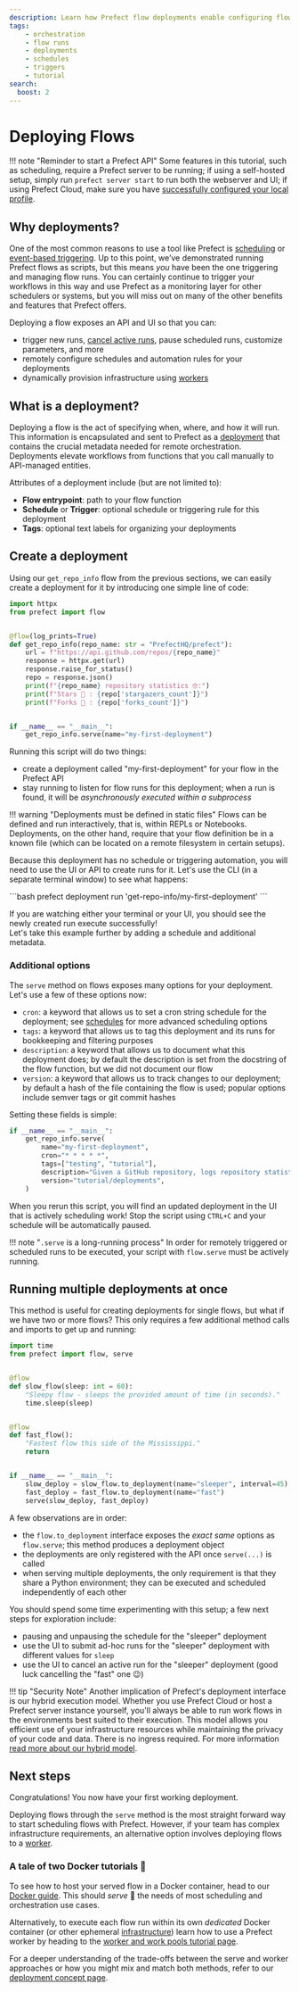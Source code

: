 ```yaml
---
description: Learn how Prefect flow deployments enable configuring flows for scheduled and remote execution.
tags:
    - orchestration
    - flow runs
    - deployments
    - schedules
    - triggers
    - tutorial
search:
  boost: 2
---
```

# Deploying Flows

!!! note "Reminder to start a Prefect API"
    Some features in this tutorial, such as scheduling, require a Prefect server to be running; if using a self-hosted setup, simply run `prefect server start` to run both the webserver and UI; if using Prefect Cloud, make sure you have [successfully configured your local profile](/cloud/cloud-quickstart/).

## Why deployments?

One of the most common reasons to use a tool like Prefect is [scheduling](/concepts/schedules) or [event-based triggering](/concepts/automations/). 
Up to this point, we’ve demonstrated running Prefect flows as scripts, but this means *you* have been the one triggering and managing flow runs. 
You can certainly continue to trigger your workflows in this way and use Prefect as a monitoring layer for other schedulers or systems, but you will miss out on many of the other benefits and features that Prefect offers.

Deploying a flow exposes an API and UI so that you can:

- trigger new runs, [cancel active runs](/concepts/flows/#cancel-a-flow-run), pause scheduled runs, customize parameters, and more
- remotely configure schedules and automation rules for your deployments
- dynamically provision infrastructure using [workers](/tutorials/workers/)

## What is a deployment?

Deploying a flow is the act of specifying when, where, and how it will run. 
This information is encapsulated and sent to Prefect as a [deployment](/concepts/deployments/) that contains the crucial metadata needed for remote orchestration. 
Deployments elevate workflows from functions that you call manually to API-managed entities.

Attributes of a deployment include (but are not limited to):

- __Flow entrypoint__: path to your flow function 
- __Schedule__ or __Trigger__: optional schedule or triggering rule for this deployment
- __Tags__: optional text labels for organizing your deployments

## Create a deployment

Using our `get_repo_info` flow from the previous sections, we can easily create a deployment for it by introducing one simple line of code:

```python hl_lines="16-17" title="repo_info.py"
import httpx
from prefect import flow


@flow(log_prints=True)
def get_repo_info(repo_name: str = "PrefectHQ/prefect"):
    url = f"https://api.github.com/repos/{repo_name}"
    response = httpx.get(url)
    response.raise_for_status()
    repo = response.json()
    print(f"{repo_name} repository statistics 🤓:")
    print(f"Stars 🌠 : {repo['stargazers_count']}")
    print(f"Forks 🍴 : {repo['forks_count']}")


if __name__ == "__main__":
    get_repo_info.serve(name="my-first-deployment")
```

Running this script will do two things:

- create a deployment called "my-first-deployment" for your flow in the Prefect API
- stay running to listen for flow runs for this deployment; when a run is found, it will be _asynchronously executed within a subprocess_

!!! warning "Deployments must be defined in static files"
    Flows can be defined and run interactively, that is, within REPLs or Notebooks.
    Deployments, on the other hand, require that your flow definition be in a known file (which can be located on a remote filesystem in certain setups).  

Because this deployment has no schedule or triggering automation, you will need to use the UI or API to create runs for it. 
Let's use the CLI (in a separate terminal window) to see what happens:
<div class="terminal">
```bash
prefect deployment run 'get-repo-info/my-first-deployment'
```
</div>

If you are watching either your terminal or your UI, you should see the newly created run execute successfully!  
Let's take this example further by adding a schedule and additional metadata.


### Additional options

The `serve` method on flows exposes many options for your deployment.
Let's use a few of these options now:

- `cron`: a keyword that allows us to set a cron string schedule for the deployment; see [schedules](/concepts/schedules/) for more advanced scheduling options
- `tags`: a keyword that allows us to tag this deployment and its runs for bookkeeping and filtering purposes
- `description`: a keyword that allows us to document what this deployment does; by default the description is set from the docstring of the flow function, but we did not document our flow
- `version`: a keyword that allows us to track changes to our deployment; by default a hash of the file containing the flow is used; popular options include semver tags or git commit hashes

Setting these fields is simple:
```python
if __name__ == "__main__":
    get_repo_info.serve(
        name="my-first-deployment",
        cron="* * * * *",
        tags=["testing", "tutorial"],
        description="Given a GitHub repository, logs repository statistics for that repo.",
        version="tutorial/deployments",
    )
```

When you rerun this script, you will find an updated deployment in the UI that is actively scheduling work!  Stop the script using `CTRL+C` and your schedule will be automatically paused.

!!! note "`.serve` is a long-running process"
    In order for remotely triggered or scheduled runs to be executed, your script with `flow.serve` must be actively running.

## Running multiple deployments at once

This method is useful for creating deployments for single flows, but what if we have two or more flows?  This only requires a few additional method calls and imports to get up and running:

```python hl_lines="2 18-20" title="multi_flow_deployment.py"
import time
from prefect import flow, serve


@flow
def slow_flow(sleep: int = 60):
    "Sleepy flow - sleeps the provided amount of time (in seconds)."
    time.sleep(sleep)


@flow
def fast_flow():
    "Fastest flow this side of the Mississippi."
    return


if __name__ == "__main__":
    slow_deploy = slow_flow.to_deployment(name="sleeper", interval=45)
    fast_deploy = fast_flow.to_deployment(name="fast")
    serve(slow_deploy, fast_deploy)
```

A few observations are in order:

- the `flow.to_deployment` interface exposes the _exact same_ options as `flow.serve`; this method produces a deployment object
- the deployments are only registered with the API once `serve(...)` is called
- when serving multiple deployments, the only requirement is that they share a Python environment; they can be executed and scheduled independently of each other

You should spend some time experimenting with this setup; a few next steps for exploration include:

- pausing and unpausing the schedule for the "sleeper" deployment
- use the UI to submit ad-hoc runs for the "sleeper" deployment with different values for `sleep`
- use the UI to cancel an active run for the "sleeper" deployment (good luck cancelling the "fast" one 😉)

!!! tip "Security Note"
    Another implication of Prefect's deployment interface is our hybrid execution model. Whether you use Prefect Cloud or host a Prefect server instance yourself, you'll always be able to run work flows in the environments best suited to their execution. This model allows you efficient use of your infrastructure resources while maintaining the privacy of your code and data.
    There is no ingress required. 
    For more information [read more about our hybrid model](https://www.prefect.io/security/overview/#overview).

## Next steps

Congratulations! You now have your first working deployment. 

Deploying flows through the `serve` method is the most straight forward way to start scheduling flows with Prefect. However, if your team has complex infrastructure requirements, an alternative option involves deploying flows to a [worker](/concepts/work-pools/#worker-types).

### A tale of two Docker tutorials 📖

To see how to host your served flow in a Docker container, head to our [Docker guide](/guides/docker/). This should _serve_ 🥁 the needs of most scheduling and orchestration use cases.

Alternatively, to execute each flow run within its own _dedicated_ Docker container (or other ephemeral [infrastructure](/concepts/work-pools/#worker-types)) learn how to use a Prefect worker by heading to the [worker and work pools tutorial page](/tutorial/workers/).

For a deeper understanding of the trade-offs between the serve and worker approaches or how you might mix and match both methods, refer to our [deployment concept page](/concepts/deployments/#two-approaches-to-deployments).

